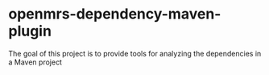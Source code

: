 openmrs-dependency-maven-plugin
==============================

The goal of this project is to provide tools for analyzing the dependencies in a Maven project
